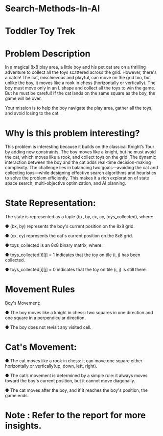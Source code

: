 # Search-Methods-In-AI
# Toddler Toy Trek

# Problem Description
In a magical 8x8 play area, a little boy and his pet cat are on a thrilling adventure to collect
all the toys scattered across the grid. However, there's a catch! The cat, mischievous and
playful, can move on the grid too, but unlike the boy, it moves like a rook in chess
(horizontally or vertically).
The boy must move only in an L shape and collect all the toys to win the game. But he must
be careful! If the cat lands on the same square as the boy, the game will be over.

Your mission is to help the boy navigate the play area, gather all the toys, and avoid losing
to the cat.
# Why is this problem interesting?
This problem is interesting because it builds on the classical Knight’s Tour by adding new
constraints. The boy moves like a knight, but he must avoid the cat, which moves like a
rook, and collect toys on the grid. The dynamic interaction between the boy and the cat
adds real-time decision-making complexity. The challenge lies in balancing two
goals—avoiding the cat and collecting toys—while designing effective search algorithms
and heuristics to solve the problem efficiently. This makes it a rich exploration of state
space search, multi-objective optimization, and AI planning.
# State Representation:
The state is represented as a tuple (bx, by, cx, cy, toys_collected), where:

● (bx, by) represents the boy's current position on the 8x8 grid.

● (cx, cy) represents the cat's current position on the 8x8 grid.

● toys_collected is an 8x8 binary matrix, where:

  ●   toys_collected[i][j] = 1 indicates that the toy on tile (i, j) has been collected.
  
  ●   toys_collected[i][j] = 0 indicates that the toy on tile (i, j) is still there.
  
# Movement Rules
Boy's Movement:

● The boy moves like a knight in chess: two squares in one direction and one square
in a perpendicular direction.

● The boy does not revisit any visited cell.

# Cat's Movement:

● The cat moves like a rook in chess: it can move one square either horizontally or
vertically(up, down, left, right).

● The cat’s movement is determined by a simple rule: it always moves toward the
boy's current position, but it cannot move diagonally.

● The cat moves after the boy, and if it reaches the boy's position, the game ends.


# Note : Refer to the report for more insights.

